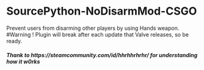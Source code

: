 # SourcePython-NoDisarmMod-CSGO
Prevent users from disarming other players by using Hands weapon.<br>
#Warning ! Plugin will break after each update that Valve releases, so be ready.<br>

<h5>Thank to https://steamcommunity.com/id/hhrhhrhrhr/ for understanding how it w0rks</h5>
